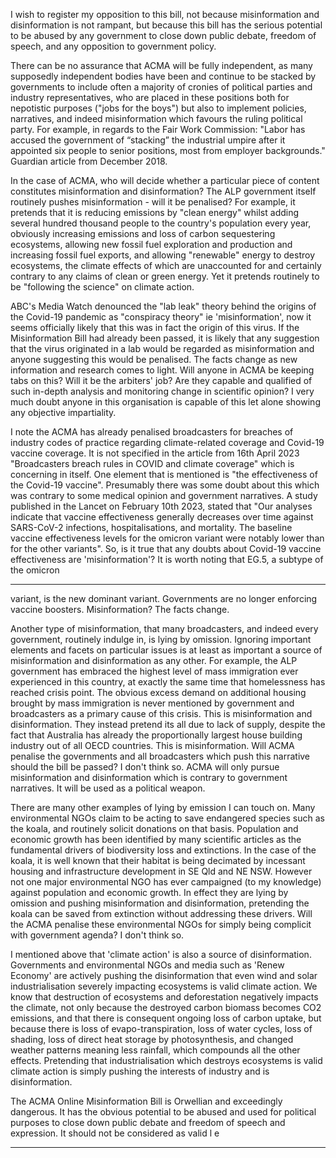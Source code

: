 I wish to register my opposition to this bill, not because misinformation and disinformation
is not rampant, but because this bill has the serious potential to be abused by any
government to close down public debate, freedom of speech, and any opposition to
government policy.

There can be no assurance that ACMA will be fully independent, as many supposedly
independent bodies have been and continue to be stacked by governments to include
often a majority of cronies of political parties and industry representatives, who are placed
in these positions both for nepotistic purposes ("jobs for the boys") but also to implement
policies, narratives, and indeed misinformation which favours the ruling political party. For
example, in regards to the Fair Work Commission: "Labor has accused the government of
“stacking” the industrial umpire after it appointed six people to senior positions, most from
employer backgrounds." Guardian article from December 2018.

In the case of ACMA, who will decide whether a particular piece of content constitutes
misinformation and disinformation? The ALP government itself routinely pushes
misinformation - will it be penalised? For example, it pretends that it is reducing emissions
by "clean energy" whilst adding several hundred thousand people to the country's
population every year, obviously increasing emissions and loss of carbon sequestering
ecosystems, allowing new fossil fuel exploration and production and increasing fossil fuel
exports, and allowing "renewable" energy to destroy ecosystems, the climate effects of
which are unaccounted for and certainly contrary to any claims of clean or green energy.
Yet it pretends routinely to be "following the science" on climate action.

ABC's Media Watch denounced the "lab leak" theory behind the origins of the Covid-19
pandemic as "conspiracy theory" ie 'misinformation', now it seems officially likely that this
was in fact the origin of this virus. If the Misinformation Bill had already been passed, it is
likely that any suggestion that the virus originated in a lab would be regarded as
misinformation and anyone suggesting this would be penalised. The facts change as new
information and research comes to light. Will anyone in ACMA be keeping tabs on this?
Will it be the arbiters' job? Are they capable and qualified of such in-depth analysis and
monitoring change in scientific opinion? I very much doubt anyone in this organisation is
capable of this let alone showing any objective impartiality.

I note the ACMA has already penalised broadcasters for breaches of industry codes of
practice regarding climate-related coverage and Covid-19 vaccine coverage. It is not
specified in the article from 16th April 2023 "Broadcasters breach rules in COVID and
climate coverage" which is concerning in itself. One element that is mentioned is "the
effectiveness of the Covid-19 vaccine". Presumably there was some doubt about this which
was contrary to some medical opinion and government narratives. A study published in the
Lancet on February 10th 2023, stated that "Our analyses indicate that vaccine effectiveness
generally decreases over time against SARS-CoV-2 infections, hospitalisations, and
mortality. The baseline vaccine effectiveness levels for the omicron variant were notably
lower than for the other variants". So, is it true that any doubts about Covid-19 vaccine
effectiveness are 'misinformation'? It is worth noting that EG.5, a subtype of the omicron


-----

variant, is the new dominant variant. Governments are no longer enforcing vaccine
boosters. Misinformation? The facts change.

Another type of misinformation, that many broadcasters, and indeed every government,
routinely indulge in, is lying by omission. Ignoring important elements and facets on
particular issues is at least as important a source of misinformation and disinformation as
any other. For example, the ALP government has embraced the highest level of mass
immigration ever experienced in this country, at exactly the same time that homelessness
has reached crisis point. The obvious excess demand on additional housing brought by
mass immigration is never mentioned by government and broadcasters as a primary cause
of this crisis. This is misinformation and disinformation. They instead pretend its all due to
lack of supply, despite the fact that Australia has already the proportionally largest house
building industry out of all OECD countries. This is misinformation. Will ACMA penalise the
governments and all broadcasters which push this narrative should the bill be passed? I
don't think so. ACMA will only pursue misinformation and disinformation which is contrary
to government narratives. It will be used as a political weapon.

There are many other examples of lying by emission I can touch on. Many environmental
NGOs claim to be acting to save endangered species such as the koala, and routinely solicit
donations on that basis. Population and economic growth has been identified by many
scientific articles as the fundamental drivers of biodiversity loss and extinctions. In the case
of the koala, it is well known that their habitat is being decimated by incessant housing and
infrastructure development in SE Qld and NE NSW. However not one major environmental
NGO has ever campaigned (to my knowledge) against population and economic growth. In
effect they are lying by omission and pushing misinformation and disinformation,
pretending the koala can be saved from extinction without addressing these drivers. Will
the ACMA penalise these environmental NGOs for simply being complicit with government
agenda? I don't think so.

I mentioned above that 'climate action' is also a source of disinformation. Governments
and environmental NGOs and media such as 'Renew Economy' are actively pushing the
disinformation that even wind and solar industrialisation severely impacting ecosystems is
valid climate action. We know that destruction of ecosystems and deforestation negatively
impacts the climate, not only because the destroyed carbon biomass becomes CO2
emissions, and that there is consequent ongoing loss of carbon uptake, but because there
is loss of evapo-transpiration, loss of water cycles, loss of shading, loss of direct heat
storage by photosynthesis, and changed weather patterns meaning less rainfall, which
compounds all the other effects. Pretending that industrialisation which destroys
ecosystems is valid climate action is simply pushing the interests of industry and is
disinformation.

The ACMA Online Misinformation Bill is Orwellian and exceedingly dangerous. It has the
obvious potential to be abused and used for political purposes to close down public
debate and freedom of speech and expression. It should not be considered as valid
l
e


-----

